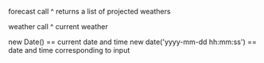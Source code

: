 forecast call
^ returns a list of projected weathers

weather call
^ current weather

new Date() == current date and time
new date('yyyy-mm-dd hh:mm:ss') == date and time corresponding to input